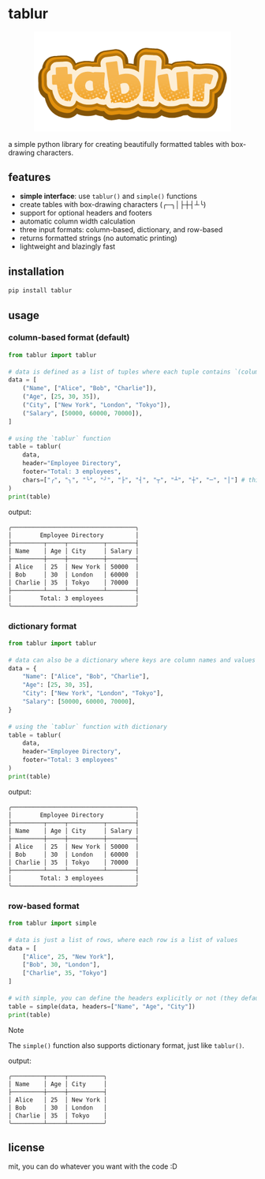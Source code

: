 # tablur

<div align="center">
  <img src="https://raw.githubusercontent.com/durocodes/tablur/main/logo.png" width="400" />
</div>

a simple python library for creating beautifully formatted tables with box-drawing characters.

## features

- **simple interface**: use `tablur()` and `simple()` functions
- create tables with box-drawing characters (╭─╮│├┼┤┴╰)
- support for optional headers and footers
- automatic column width calculation
- three input formats: column-based, dictionary, and row-based
- returns formatted strings (no automatic printing)
- lightweight and blazingly fast

## installation

```bash
pip install tablur
```

## usage

### column-based format (default)

```python
from tablur import tablur

# data is defined as a list of tuples where each tuple contains `(column_name, column_data)`
data = [
    ("Name", ["Alice", "Bob", "Charlie"]),
    ("Age", [25, 30, 35]),
    ("City", ["New York", "London", "Tokyo"]),
    ("Salary", [50000, 60000, 70000]),
]

# using the `tablur` function
table = tablur(
    data,
    header="Employee Directory",
    footer="Total: 3 employees",
    chars=["╭", "╮", "╰", "╯", "├", "┤", "┬", "┴", "┼", "─", "│"] # this is the default, make sure you use this format
)
print(table)
```

output:

```
╭───────────────────────────────────╮
│        Employee Directory         │
├─────────┬─────┬──────────┬────────┤
│ Name    │ Age │ City     │ Salary │
├─────────┼─────┼──────────┼────────┤
│ Alice   │ 25  │ New York │ 50000  │
│ Bob     │ 30  │ London   │ 60000  │
│ Charlie │ 35  │ Tokyo    │ 70000  │
├─────────┴─────┴──────────┴────────┤
│        Total: 3 employees         │
╰───────────────────────────────────╯
```

### dictionary format

```python
from tablur import tablur

# data can also be a dictionary where keys are column names and values are lists of data
data = {
    "Name": ["Alice", "Bob", "Charlie"],
    "Age": [25, 30, 35],
    "City": ["New York", "London", "Tokyo"],
    "Salary": [50000, 60000, 70000],
}

# using the `tablur` function with dictionary
table = tablur(
    data,
    header="Employee Directory",
    footer="Total: 3 employees"
)
print(table)
```

output:

```
╭───────────────────────────────────╮
│        Employee Directory         │
├─────────┬─────┬──────────┬────────┤
│ Name    │ Age │ City     │ Salary │
├─────────┼─────┼──────────┼────────┤
│ Alice   │ 25  │ New York │ 50000  │
│ Bob     │ 30  │ London   │ 60000  │
│ Charlie │ 35  │ Tokyo    │ 70000  │
├─────────┴─────┴──────────┴────────┤
│        Total: 3 employees         │
╰───────────────────────────────────╯
```

### row-based format

```python
from tablur import simple

# data is just a list of rows, where each row is a list of values
data = [
    ["Alice", 25, "New York"],
    ["Bob", 30, "London"],
    ["Charlie", 35, "Tokyo"]
]

# with simple, you can define the headers explicitly or not (they default to indices)
table = simple(data, headers=["Name", "Age", "City"])
print(table)
```

> [!NOTE]
> The `simple()` function also supports dictionary format, just like `tablur()`.

output:

```
╭─────────┬─────┬──────────╮
│ Name    │ Age │ City     │
├─────────┼─────┼──────────┤
│ Alice   │ 25  │ New York │
│ Bob     │ 30  │ London   │
│ Charlie │ 35  │ Tokyo    │
╰─────────┴─────┴──────────╯
```

## license

mit, you can do whatever you want with the code :D
